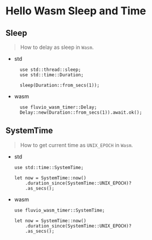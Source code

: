 # Hello Wasm Sleep and Time

## Sleep

> How to delay as sleep in `Wasm`.

- std

  ```rust,no_run
    use std::thread::sleep;
    use std::time::Duration;

    sleep(Duration::from_secs(1));
  ```

- wasm
  ```rust,no_run
    use fluvio_wasm_timer::Delay;
    Delay::new(Duration::from_secs(1)).await.ok();
  ```

## SystemTime

> How to get current time as `UNIX_EPOCH` in `Wasm`.

- std

  ```rust,no_run
  use std::time::SystemTime;

  let now = SystemTime::now()
      .duration_since(SystemTime::UNIX_EPOCH)?
      .as_secs();
  ```

- wasm

  ```rust,no_run
  use fluvio_wasm_timer::SystemTime;

  let now = SystemTime::now()
      .duration_since(SystemTime::UNIX_EPOCH)?
      .as_secs();
  ```
